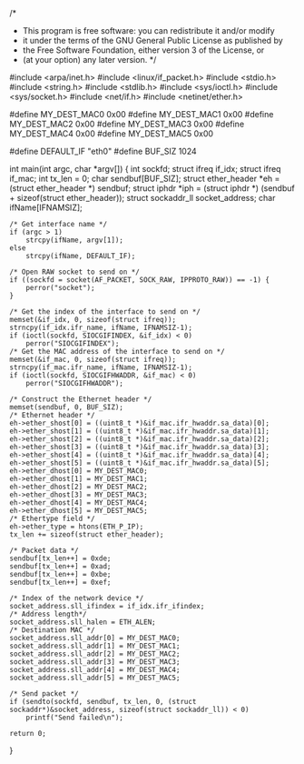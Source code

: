 /*
 *  This program is free software: you can redistribute it and/or modify
 *  it under the terms of the GNU General Public License as published by
 *  the Free Software Foundation, either version 3 of the License, or
 *  (at your option) any later version.
 */

#include <arpa/inet.h>
#include <linux/if_packet.h>
#include <stdio.h>
#include <string.h>
#include <stdlib.h>
#include <sys/ioctl.h>
#include <sys/socket.h>
#include <net/if.h>
#include <netinet/ether.h>

#define MY_DEST_MAC0	0x00
#define MY_DEST_MAC1	0x00
#define MY_DEST_MAC2	0x00
#define MY_DEST_MAC3	0x00
#define MY_DEST_MAC4	0x00
#define MY_DEST_MAC5	0x00

#define DEFAULT_IF	"eth0"
#define BUF_SIZ		1024

int main(int argc, char *argv[])
{
	int sockfd;
	struct ifreq if_idx;
	struct ifreq if_mac;
	int tx_len = 0;
	char sendbuf[BUF_SIZ];
	struct ether_header *eh = (struct ether_header *) sendbuf;
	struct iphdr *iph = (struct iphdr *) (sendbuf + sizeof(struct ether_header));
	struct sockaddr_ll socket_address;
	char ifName[IFNAMSIZ];

	/* Get interface name */
	if (argc > 1)
		strcpy(ifName, argv[1]);
	else
		strcpy(ifName, DEFAULT_IF);

	/* Open RAW socket to send on */
	if ((sockfd = socket(AF_PACKET, SOCK_RAW, IPPROTO_RAW)) == -1) {
	    perror("socket");
	}

	/* Get the index of the interface to send on */
	memset(&if_idx, 0, sizeof(struct ifreq));
	strncpy(if_idx.ifr_name, ifName, IFNAMSIZ-1);
	if (ioctl(sockfd, SIOCGIFINDEX, &if_idx) < 0)
	    perror("SIOCGIFINDEX");
	/* Get the MAC address of the interface to send on */
	memset(&if_mac, 0, sizeof(struct ifreq));
	strncpy(if_mac.ifr_name, ifName, IFNAMSIZ-1);
	if (ioctl(sockfd, SIOCGIFHWADDR, &if_mac) < 0)
	    perror("SIOCGIFHWADDR");

	/* Construct the Ethernet header */
	memset(sendbuf, 0, BUF_SIZ);
	/* Ethernet header */
	eh->ether_shost[0] = ((uint8_t *)&if_mac.ifr_hwaddr.sa_data)[0];
	eh->ether_shost[1] = ((uint8_t *)&if_mac.ifr_hwaddr.sa_data)[1];
	eh->ether_shost[2] = ((uint8_t *)&if_mac.ifr_hwaddr.sa_data)[2];
	eh->ether_shost[3] = ((uint8_t *)&if_mac.ifr_hwaddr.sa_data)[3];
	eh->ether_shost[4] = ((uint8_t *)&if_mac.ifr_hwaddr.sa_data)[4];
	eh->ether_shost[5] = ((uint8_t *)&if_mac.ifr_hwaddr.sa_data)[5];
	eh->ether_dhost[0] = MY_DEST_MAC0;
	eh->ether_dhost[1] = MY_DEST_MAC1;
	eh->ether_dhost[2] = MY_DEST_MAC2;
	eh->ether_dhost[3] = MY_DEST_MAC3;
	eh->ether_dhost[4] = MY_DEST_MAC4;
	eh->ether_dhost[5] = MY_DEST_MAC5;
	/* Ethertype field */
	eh->ether_type = htons(ETH_P_IP);
	tx_len += sizeof(struct ether_header);

	/* Packet data */
	sendbuf[tx_len++] = 0xde;
	sendbuf[tx_len++] = 0xad;
	sendbuf[tx_len++] = 0xbe;
	sendbuf[tx_len++] = 0xef;

	/* Index of the network device */
	socket_address.sll_ifindex = if_idx.ifr_ifindex;
	/* Address length*/
	socket_address.sll_halen = ETH_ALEN;
	/* Destination MAC */
	socket_address.sll_addr[0] = MY_DEST_MAC0;
	socket_address.sll_addr[1] = MY_DEST_MAC1;
	socket_address.sll_addr[2] = MY_DEST_MAC2;
	socket_address.sll_addr[3] = MY_DEST_MAC3;
	socket_address.sll_addr[4] = MY_DEST_MAC4;
	socket_address.sll_addr[5] = MY_DEST_MAC5;

	/* Send packet */
	if (sendto(sockfd, sendbuf, tx_len, 0, (struct sockaddr*)&socket_address, sizeof(struct sockaddr_ll)) < 0)
	    printf("Send failed\n");

	return 0;
}

